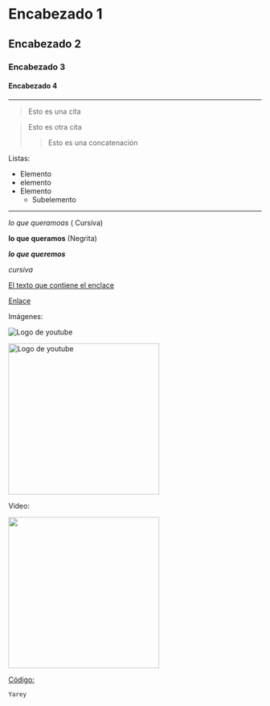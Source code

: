 # Encabezado 1
## Encabezado 2
### Encabezado 3
#### Encabezado 4

***

> Esto es una cita

> Esto es otra cita
>> Esto es una concatenación

Listas:

- Elemento
- elemento
- Elemento
  - Subelemento

***
*lo que queramoas* ( Cursiva)

**lo que queramos** (Negrita)

***lo que queremos***

_cursiva_

[El texto que contiene el enclace](https://docs.github.com/es/get-started/start-your-journey/creating-an-account-on-github)

<a href=https://docs.github.com/es/get-started/start-your-journey/creating-an-account-on-github>Enlace</a>

Imágenes:

![Logo de youtube](https://upload.wikimedia.org/wikipedia/commons/e/ef/Youtube_logo.png)

<img src=https://upload.wikimedia.org/wikipedia/commons/e/ef/Youtube_logo.png alt='Logo de youtube' width='300px'/>

Video:

<a href='https://youtu.be/YkPvm5Vsklo?si=NLQrmmt1iZfoZEVM' target='_blank'>
<img src=https://i.ytimg.com/vi/YkPvm5Vsklo/hq720.jpg?sqp=-oaymwEhCK4FEIIDSFryq4qpAxMIARUAAAAAGAElAADIQj0AgKJD&rs=AOn4CLAcFswUZa4Z93D0HtoRZgBRKDPjpQ width='300px'/>

Código:

```sql
Yarey
